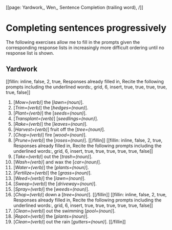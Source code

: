 [[page: Yardwork,, Wen,, Sentence Completion (trailing word), /]]

# Completing sentences progressively
The following exercises allow me to fill in the prompts given the corresponding response lists in increasingly more difficult ordering until no response list is shown.
## Yardwork
[[fillin: inline, false, 2, true, Responses already filled in, Recite the following prompts including the underlined words:, grid, 6, insert, true, true, true, true, true, false]]
1. [_Mow=(verb)_] the [_lawn=(noun)_].
1. [_Trim=(verb)_] the [_hedges=(noun)_].
1. [_Plant=(verb)_] the [_seeds=(noun)_].
1. [_Transplant=(verb)_] [_seedlings=(noun)_].
1. [_Rake=(verb)_] the [_leaves=(noun)_].
1. [_Harvest=(verb)_] fruit off the [_tree=(noun)_].
1. [_Chop=(verb)_] fire [_wood=(noun)_].
1. [_Prune=(verb)_] the [_roses=(noun)_].
[[/fillin]]
[[fillin: inline, false, 2, true, Responses already filled in, Recite the following prompts including the underlined words:, grid, 6, insert, true, true, true, true, true, false]]
1. [_Take=(verb)_] out the [_trash=(noun)_].
1. [_Wash=(verb)_] and wax the [_car=(noun)_].
1. [_Water=(verb)_] the [_plants=(noun)_].
1. [_Fertilize=(verb)_] the [_grass=(noun)_].
1. [_Weed=(verb)_] the [_lawn=(noun)_].
1. [_Sweep=(verb)_] the [_driveway=(noun)_].
1. [_Spray=(verb)_] the [_weeds=(noun)_].
1. [_Chop=(verb)_] down a [_tree=(noun)_].
[[/fillin]]
[[fillin: inline, false, 2, true, Responses already filled in, Recite the following prompts including the underlined words:, grid, 6, insert, true, true, true, true, true, false]]
1. [_Clean=(verb)_] out the swimming [_pool=(noun)_].
1. [_Repot=(verb)_] the [_plants=(noun)_].
1. [_Clean=(verb)_] out the rain [_gutters=(noun)_].
[[/fillin]]